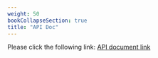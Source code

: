 ```yaml
---
weight: 50
bookCollapseSection: true
title: "API Doc"
---
```

Please click the following link:
[API document link](/API%20Doc/html/index.html)